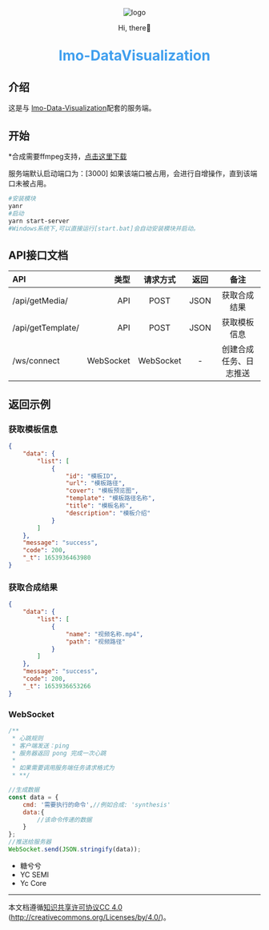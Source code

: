 <p align="center">
	<img alt="logo" src="https://cdn.ayuanlmo.cn/lmo_loso_r.png">
</p>
<p align="center">
	Hi, there👋
</p>
<h1 align="center" style="margin: 30px 0 30px; font-weight: bold;color:#409fee;">lmo-DataVisualization</h1>


## 介绍

这是与 <a href="https://github.com/ayuanlmo/lmo-data-visualization">lmo-Data-Visualization</a>配套的服务端。

## 开始

*合成需要ffmpeg支持，<a href="https://ffmpeg.org/download.html">点击这里下载</a>

服务端默认启动端口为：[3000] 如果该端口被占用，会进行自增操作，直到该端口未被占用。

```bash
#安装模块
yanr
#启动
yarn start-server
#Windows系统下,可以直接运行[start.bat]会自动安装模块并启动。
```

## API接口文档

| API               |        类型 |   请求方式    |  返回  |     备注      |
|:------------------|----------:|:---------:|:----:|:-----------:|
| /api/getMedia/    |       API |   POST    | JSON |   获取合成结果    |
| /api/getTemplate/ |       API |   POST    | JSON |   获取模板信息    |
| /ws/connect       | WebSocket | WebSocket |  -   | 创建合成任务、日志推送 |

## 返回示例

### 获取模板信息

```json
{
    "data": {
        "list": [
            {
                "id": "模板ID",
                "url": "模板路径",
                "cover": "模板预览图",
                "template": "模板路径名称",
                "title": "模板名称",
                "description": "模板介绍"
            }
        ]
    },
    "message": "success",
    "code": 200,
    "_t": 1653936463980
}
```

### 获取合成结果

```json
{
    "data": {
        "list": [
            {
                "name": "视频名称.mp4",
                "path": "视频路径"
            }
        ]
    },
    "message": "success",
    "code": 200,
    "_t": 1653936653266
}
```

### WebSocket

```javascript
/**
 * 心跳规则
 * 客户端发送：ping
 * 服务器返回 pong 完成一次心跳
 *
 * 如果需要调用服务端任务请求格式为
 * **/

//生成数据
const data = {
    cmd: '需要执行的命令',//例如合成: 'synthesis'
    data:{
        //该命令传递的数据
    }
};
//推送给服务器
WebSocket.send(JSON.stringify(data));
```

- 糖兮兮
- YC SEMI
- Yc Core

---
本文档遵循[知识共享许可协议CC 4.0](https://creativecommons.org/licenses/by/4.0/) (http://creativecommons.org/Licenses/by/4.0/)。
